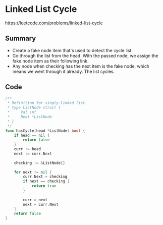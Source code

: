 # Linked List Cycle

https://leetcode.com/problems/linked-list-cycle

## Summary

- Create a fake node item that's used to detect the cycle list.
- Go through the list from the head. With the passed node, we assign the fake node item as their following link.
- Any node when checking has the next item is the fake node, which means we went through it already. The list cycles.

## Code

```go
/**
 * Definition for singly-linked list.
 * type ListNode struct {
 *     Val int
 *     Next *ListNode
 * }
 */
func hasCycle(head *ListNode) bool {
    if head == nil {
        return false
    }
    curr := head
    next := curr.Next
    
    checking := &ListNode{}
    
    for next != nil {
        curr.Next = checking
        if next == checking {
            return true
        }
        
        curr = next
        next = curr.Next
    }
    return false
}
```
